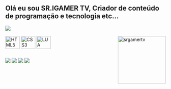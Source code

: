 ## Olá eu sou SR.IGAMER TV, Criador de conteúdo de programação e tecnologia etc...
 
<picture>
<source 
  srcset="https://github-readme-stats.vercel.app/api?username=srigamertv&show_icons=true&theme=dark"
  media="(prefers-color-scheme: dark)"
/>
<source
  srcset="https://github-readme-stats.vercel.app/api?username=srigamertv&show_icons=true"
  media="(prefers-color-scheme: light), (prefers-color-scheme: no-preference)"
/>
<img src="https://github-readme-stats.vercel.app/api?username=srigamertv&show_icons=true" />
</picture>

<div style="display: inline_block"><br>
  <img align="center" alt="HTML5" height="40" width="45" src="https://devicon-website.vercel.app/api/html5/plain-wordmark.svg"></img>
  <img align="center" alt="CSS3" height="40" width="45" src="https://devicon-website.vercel.app/api/css3/plain-wordmark.svg"></img>
  <img align="center" alt="LUA" height="40" width="45" src="https://devicon-website.vercel.app/api/lua/plain-wordmark.svg"></img>
  <img align="right"alt="srgamertv"height="150"style="borderradius:50px;"src="https://cdn.discordapp.com/attachments/1031379030374617089/1137025837460369531/NOVA_LOGO_DO_CANAL.png?ex=66422054&is=6640ced4&hm=826d37e337a94b51607f41d4397e3a85753203d86b54a1088b0a81ed7f340b67&">
</div>
  
  ##
 
<div> 
  <a href="https://www.youtube.com/@SRIGAMERTV" target="_blank"><img src="https://img.shields.io/badge/YouTube-FF0000?style=for-the-badge&logo=youtube&logoColor=white" target="_blank"></a>
  <a href="https://www.instagram.com/sr.igamer_tv" target="_blank"><img src="https://img.shields.io/badge/-Instagram-%23E4405F?style=for-the-badge&logo=instagram&logoColor=white" target="_blank"></a>
   <a href="https://discord.gg/kh2KTGvaVX" target="_blank"><img src="https://img.shields.io/badge/Discord-7289DA?style=for-the-badge&logo=discord&logoColor=white" target="_blank"></a> 
    <a href = "mailto:kelvinsom22kb@gmail.com"><img src="https://img.shields.io/badge/-Gmail-%23333?style=for-the-badge&logo=gmail&logoColor=white" target="_blank"></a>
 </div>
